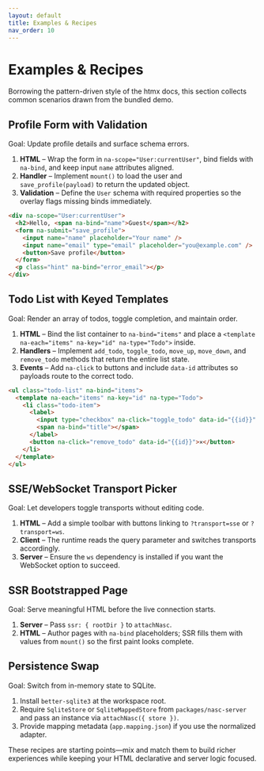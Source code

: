 ```yaml
---
layout: default
title: Examples & Recipes
nav_order: 10
---
```


# Examples & Recipes

Borrowing the pattern-driven style of the htmx docs, this section collects common scenarios drawn from the bundled demo.

## Profile Form with Validation

Goal: Update profile details and surface schema errors.

1. **HTML** – Wrap the form in `na-scope="User:currentUser"`, bind fields with `na-bind`, and keep input `name` attributes aligned.
2. **Handler** – Implement `mount()` to load the user and `save_profile(payload)` to return the updated object.
3. **Validation** – Define the `User` schema with required properties so the overlay flags missing binds immediately.

```html
<div na-scope="User:currentUser">
  <h2>Hello, <span na-bind="name">Guest</span></h2>
  <form na-submit="save_profile">
    <input name="name" placeholder="Your name" />
    <input name="email" type="email" placeholder="you@example.com" />
    <button>Save profile</button>
  </form>
  <p class="hint" na-bind="error_email"></p>
</div>
```

## Todo List with Keyed Templates

Goal: Render an array of todos, toggle completion, and maintain order.

1. **HTML** – Bind the list container to `na-bind="items"` and place a `<template na-each="items" na-key="id" na-type="Todo">` inside.
2. **Handlers** – Implement `add_todo`, `toggle_todo`, `move_up`, `move_down`, and `remove_todo` methods that return the entire list state.
3. **Events** – Add `na-click` to buttons and include `data-id` attributes so payloads route to the correct todo.

```html
<ul class="todo-list" na-bind="items">
  <template na-each="items" na-key="id" na-type="Todo">
    <li class="todo-item">
      <label>
        <input type="checkbox" na-click="toggle_todo" data-id="{{id}}" na-bind="completed" />
        <span na-bind="title"></span>
      </label>
      <button na-click="remove_todo" data-id="{{id}}">✕</button>
    </li>
  </template>
</ul>
```

## SSE/WebSocket Transport Picker

Goal: Let developers toggle transports without editing code.

1. **HTML** – Add a simple toolbar with buttons linking to `?transport=sse` or `?transport=ws`.
2. **Client** – The runtime reads the query parameter and switches transports accordingly.
3. **Server** – Ensure the `ws` dependency is installed if you want the WebSocket option to succeed.

## SSR Bootstrapped Page

Goal: Serve meaningful HTML before the live connection starts.

1. **Server** – Pass `ssr: { rootDir }` to `attachNasc`.
2. **HTML** – Author pages with `na-bind` placeholders; SSR fills them with values from `mount()` so the first paint looks complete.

## Persistence Swap

Goal: Switch from in-memory state to SQLite.

1. Install `better-sqlite3` at the workspace root.
2. Require `SqliteStore` or `SqliteMappedStore` from `packages/nasc-server` and pass an instance via `attachNasc({ store })`.
3. Provide mapping metadata (`app.mapping.json`) if you use the normalized adapter.

These recipes are starting points—mix and match them to build richer experiences while keeping your HTML declarative and server logic focused.
